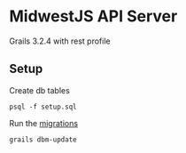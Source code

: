 # MidwestJS API Server
Grails 3.2.4 with rest profile

## Setup
Create db tables

```
psql -f setup.sql
```

Run the [migrations](https://grails-plugins.github.io/grails-database-migration/3.0.x/index.html)
```
grails dbm-update
```
